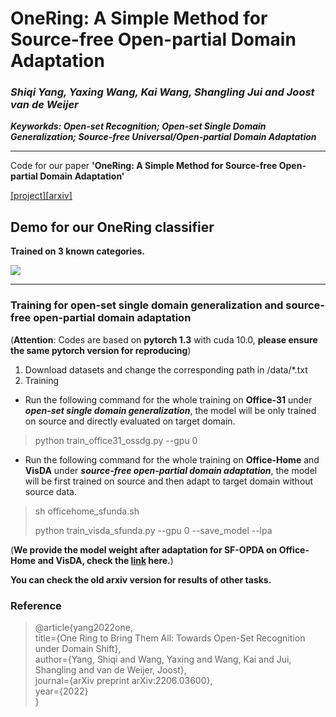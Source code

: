# OneRing: A Simple Method for Source-free Open-partial Domain Adaptation  	

### _Shiqi Yang, Yaxing Wang, Kai Wang, Shangling Jui and Joost van de Weijer_

_**Keyworkds: Open-set Recognition; Open-set Single Domain Generalization; Source-free Universal/Open-partial Domain Adaptation**_

------------
Code for our paper **'OneRing: A Simple Method for Source-free Open-partial Domain Adaptation'** 

[[project]](https://sites.google.com/view/one-ring)[[arxiv]](https://arxiv.org/abs/2206.03600)


## Demo for our **OneRing** classifier

**Trained on 3 known categories.**

![](./toy_CE_loss.gif)

--------------
### Training for open-set single domain generalization and source-free open-partial domain adaptation

(**Attention**: Codes are based on **pytorch 1.3** with cuda 10.0, **please ensure the same pytorch version for reproducing**)

1. Download datasets and change the corresponding path in /data/*.txt
2. Training

- Run the following command for the whole training on **Office-31** under ***open-set single domain generalization***, the model will be only trained on source and directly evaluated on target domain.
> python train_office31_ossdg.py --gpu 0

- Run the following command for the whole training on **Office-Home** and **VisDA** under ***source-free open-partial domain adaptation***, the model will be first trained on source and then adapt to target domain without source data.
> sh officehome_sfunda.sh
> 
> python train_visda_sfunda.py --gpu 0 --save_model --lpa


(**We provide the model weight after adaptation for SF-OPDA on Office-Home and VisDA, check the [link](https://drive.google.com/drive/folders/1_Kf5NivEspZ4THMx2KTT4EVhzl2HY68J?usp=sharing) here.**)


**You can check the old arxiv version for results of other tasks.**

### **Reference**

> @article{yang2022one,\
  title={One Ring to Bring Them All: Towards Open-Set Recognition under Domain Shift},\
  author={Yang, Shiqi and Wang, Yaxing and Wang, Kai and Jui, Shangling and van de Weijer, Joost},\
  journal={arXiv preprint arXiv:2206.03600},\
  year={2022}\
}
